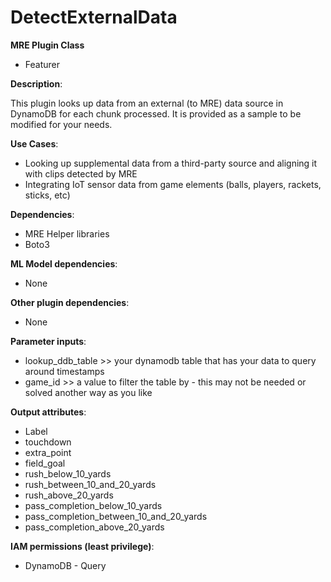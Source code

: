 # DetectExternalData #

**MRE Plugin Class**
- Featurer

**Description**:

This plugin looks up data from an external (to MRE) data source in DynamoDB for each chunk processed. It is provided as a sample to be modified for your needs.

**Use Cases**:
- Looking up supplemental data from a third-party source and aligning it with clips detected by MRE
- Integrating IoT sensor data from game elements (balls, players, rackets, sticks, etc)

**Dependencies**:
- MRE Helper libraries
- Boto3

**ML Model dependencies**:
- None

**Other plugin dependencies**:
- None

**Parameter inputs**:
- lookup_ddb_table >> your dynamodb table that has your data to query around timestamps
- game_id >> a value to filter the table by - this may not be needed or solved another way as you like

**Output attributes**:
- Label
- touchdown
- extra_point
- field_goal
- rush_below_10_yards
- rush_between_10_and_20_yards
- rush_above_20_yards
- pass_completion_below_10_yards
- pass_completion_between_10_and_20_yards
- pass_completion_above_20_yards

**IAM permissions (least privilege)**:
- DynamoDB - Query
